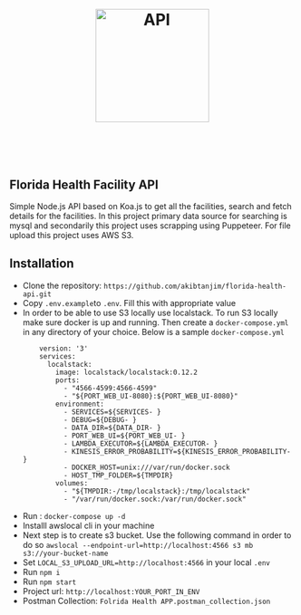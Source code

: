 <h1 align="center">
  <br>
  <img src="https://encrypted-tbn0.gstatic.com/images?q=tbn:ANd9GcT_eimUX98YCqnw0tFLXbbCVkrGfZevLgMmhQ&usqp=CAU" alt="API" width="200">
  <br>
  <br>
  <br>
</h1>

## Florida Health Facility API

Simple Node.js API based on Koa.js to get all the facilities, search and fetch details for the facilities. In this project primary data source for searching is mysql and secondarily this project uses scrapping using Puppeteer. For file upload this project uses AWS S3.

## Installation

- Clone the repository: `https://github.com/akibtanjim/florida-health-api.git`
- Copy `.env.example`to `.env`. Fill this with appropriate value
- In order to be able to use S3 locally use localstack. To run S3 locally make sure docker is up and running. Then create a `docker-compose.yml` in any directory of your choice. Below is a sample `docker-compose.yml`
  ```
      version: '3'
      services:
        localstack:
          image: localstack/localstack:0.12.2
          ports:
            - "4566-4599:4566-4599"
            - "${PORT_WEB_UI-8080}:${PORT_WEB_UI-8080}"
          environment:
            - SERVICES=${SERVICES- }
            - DEBUG=${DEBUG- }
            - DATA_DIR=${DATA_DIR- }
            - PORT_WEB_UI=${PORT_WEB_UI- }
            - LAMBDA_EXECUTOR=${LAMBDA_EXECUTOR- }
            - KINESIS_ERROR_PROBABILITY=${KINESIS_ERROR_PROBABILITY- }
            - DOCKER_HOST=unix:///var/run/docker.sock
            - HOST_TMP_FOLDER=${TMPDIR}
          volumes:
            - "${TMPDIR:-/tmp/localstack}:/tmp/localstack"
            - "/var/run/docker.sock:/var/run/docker.sock"
  ```
- Run : `docker-compose up -d`
- Installl awslocal cli in your machine
- Next step is to create s3 bucket. Use the following command in order to do so `awslocal --endpoint-url=http://localhost:4566 s3 mb s3://your-bucket-name`
- Set `LOCAL_S3_UPLOAD_URL=http://localhost:4566` in your local `.env`
- Run `npm i`
- Run `npm start`
- Project url: `http://localhost:YOUR_PORT_IN_ENV`
- Postman Collection: `Folrida Health APP.postman_collection.json`
